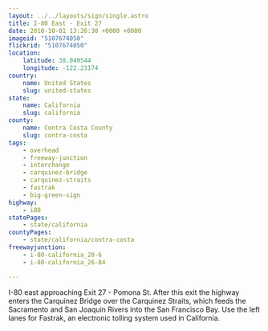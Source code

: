 ```yaml
---
layout: ../../layouts/sign/single.astro
title: I-80 East - Exit 27
date: 2010-10-01 13:26:30 +0000 +0000
imageid: "5107674050"
flickrid: "5107674050"
location:
    latitude: 38.049544
    longitude: -122.23174
country:
    name: United States
    slug: united-states
state:
    name: California
    slug: california
county:
    name: Contra Costa County
    slug: contra-costa
tags:
    - overhead
    - freeway-junction
    - interchange
    - carquinez-bridge
    - carquinez-straits
    - fastrak
    - big-green-sign
highway:
    - i80
statePages:
    - state/california
countyPages:
    - state/california/contra-costa
freewayjunction:
    - i-80-california_28-6
    - i-80-california_26-84

---
```

I-80 east approaching Exit 27 - Pomona St.  After this exit the highway enters the Carquinez Bridge over the Carquinez Straits, which feeds the Sacramento and San Joaquin Rivers into the San Francisco Bay.  Use the left lanes for Fastrak, an electronic tolling system used in California.